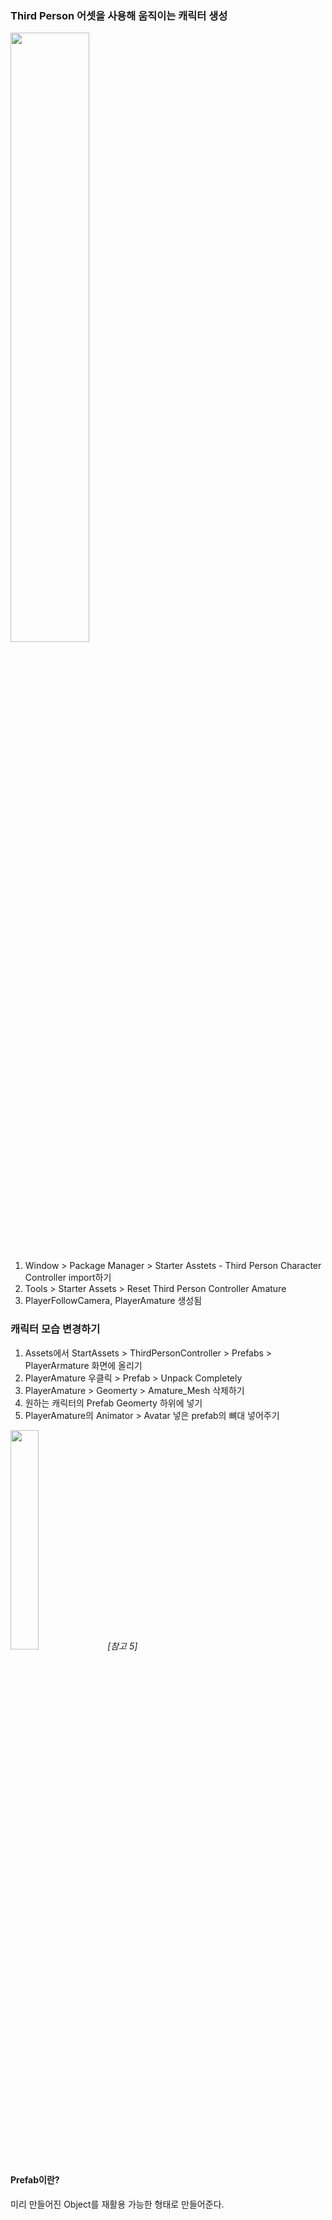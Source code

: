 ### Third Person 어셋을 사용해 움직이는 캐릭터 생성

<img src="https://user-images.githubusercontent.com/60870438/169637071-f52f60d4-e6d8-41ca-8046-b37c6a5ae22d.png" width=50%>

1. Window > Package Manager > Starter Asstets - Third Person Character Controller import하기
2. Tools > Starter Assets > Reset Third Person Controller Amature
3. PlayerFollowCamera, PlayerAmature 생성됨

### 캐릭터 모습 변경하기

1. Assets에서 StartAssets > ThirdPersonController > Prefabs > PlayerArmature 화면에 올리기
2. PlayerAmature 우클릭 > Prefab > Unpack Completely
3. PlayerAmature > Geomerty > Amature_Mesh 삭제하기
4. 원하는 캐릭터의 Prefab Geomerty 하위에 넣기
5. PlayerAmature의 Animator > Avatar 넣은 prefab의 뼈대 넣어주기
  <img src="https://user-images.githubusercontent.com/60870438/169637805-f9808f0b-1abc-454a-99ca-decda48bb6aa.png" width=30% >
  <em>[참고 5]</em>

#### Prefab이란?
미리 만들어진 Object를 재활용 가능한 형태로 만들어준다.
